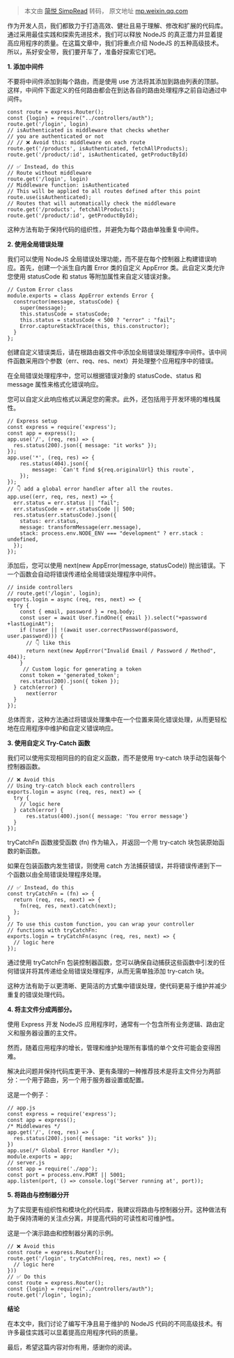 > 本文由 [简悦 SimpRead](http://ksria.com/simpread/) 转码， 原文地址 [mp.weixin.qq.com](https://mp.weixin.qq.com/s?__biz=MzAxODE2MjM1MA==&mid=2651616550&idx=2&sn=fed0c44d18b0dde22d116b685c5be850&chksm=8022a2e7b7552bf1ec96679e0cf9740f4bd4255fe527f20b6eba3ac137de940ee9cc9eb7b322&scene=21#wechat_redirect)

作为开发人员，我们都致力于打造高效、健壮且易于理解、修改和扩展的代码库。通过采用最佳实践和探索先进技术，我们可以释放 NodeJS 的真正潜力并显着提高应用程序的质量。在这篇文章中，我们将重点介绍 NodeJS 的五种高级技术。所以，系好安全带，我们要开车了，准备好探索它们吧。

**1. 添加中间件**

不要将中间件添加到每个路由，而是使用 use 方法将其添加到路由列表的顶部。这样，中间件下面定义的任何路由都会在到达各自的路由处理程序之前自动通过中间件。

```
const route = express.Router();
const {login} = require("../controllers/auth");
route.get('/login', login)
// isAuthenticated is middleware that checks whether 
// you are authenticated or not
// // ❌ Avoid this: middleware on each route
route.get('/products', isAuthenticated, fetchAllProducts);
route.get('/product/:id', isAuthenticated, getProductById)

```

```
// ✅ Instead, do this
// Route without middleware
route.get('/login', login)
// Middleware function: isAuthenticated
// This will be applied to all routes defined after this point
route.use(isAuthenticated);
// Routes that will automatically check the middleware
route.get('/products', fetchAllProducts);
route.get('/product/:id', getProductById);

```

这种方法有助于保持代码的组织性，并避免为每个路由单独重复中间件。

**2. 使用全局错误处理**

我们可以使用 NodeJS 全局错误处理功能，而不是在每个控制器上构建错误响应。首先，创建一个派生自内置 Error 类的自定义 AppError 类。此自定义类允许您使用 statusCode 和 status 等附加属性来自定义错误对象。

```
// Custom Error class
module.exports = class AppError extends Error {
  constructor(message, statusCode) {
    super(message);
    this.statusCode = statusCode;
    this.status = statusCode < 500 ? "error" : "fail";
    Error.captureStackTrace(this, this.constructor);
  }
};

```

创建自定义错误类后，请在根路由器文件中添加全局错误处理程序中间件。该中间件函数采用四个参数（err、req、res、next）并处理整个应用程序中的错误。 

在全局错误处理程序中，您可以根据错误对象的 statusCode、status 和 message 属性来格式化错误响应。 

您可以自定义此响应格式以满足您的需求。此外，还包括用于开发环境的堆栈属性。

```
// Express setup
const express = require('express');
const app = express();
app.use('/', (req, res) => {
  res.status(200).json({ message: "it works" });
});
app.use('*', (req, res) => {
    res.status(404).json({
        message: `Can't find ${req.originalUrl} this route`,
    });
});
// 👇 add a global error handler after all the routes.
app.use((err, req, res, next) => {
  err.status = err.status || "fail";
  err.statusCode = err.statusCode || 500;
  res.status(err.statusCode).json({
    status: err.status,
    message: transformMessage(err.message),
    stack: process.env.NODE_ENV === "development" ? err.stack : undefined,
  });
});

```

添加后，您可以使用 next(new AppError(message, statusCode)) 抛出错误。下一个函数会自动将错误传递给全局错误处理程序中间件。

```
// inside controllers
// route.get('/login', login);
exports.login = async (req, res, next) => {
  try {
    const { email, password } = req.body;
    const user = await User.findOne({ email }).select("+password +lastLoginAt");
    if (!user || !(await user.correctPassword(password, user.password))) {
      // 👇 like this
      return next(new AppError("Invalid Email / Password / Method", 404));
    }
     // Custom logic for generating a token
    const token = 'generated_token';
    res.status(200).json({ token });
  } catch(error) {
      next(error
  }
});

```

总体而言，这种方法通过将错误处理集中在一个位置来简化错误处理，从而更轻松地在应用程序中维护和自定义错误响应。

**3. 使用自定义 Try-Catch 函数**

我们可以使用实现相同目的的自定义函数，而不是使用 try-catch 块手动包装每个控制器函数。

```
// ❌ Avoid this
// Using try-catch block each controllers
exports.login = async (req, res, next) => {
  try {
    // logic here
  } catch(error) {
      res.status(400).json({ message: 'You error message'}
  }
});

```

tryCatchFn 函数接受函数 (fn) 作为输入，并返回一个用 try-catch 块包装原始函数的新函数。 

如果在包装函数内发生错误，则使用 catch 方法捕获错误，并将错误传递到下一个函数以由全局错误处理程序处理。

```
// ✅ Instead, do this
const tryCatchFn = (fn) => {
  return (req, res, next) => {
    fn(req, res, next).catch(next);
  };
}
// To use this custom function, you can wrap your controller 
// functions with tryCatchFn:
exports.login = tryCatchFn(async (req, res, next) => {
  // logic here
});

```

通过使用 tryCatchFn 包装控制器函数，您可以确保自动捕获这些函数中引发的任何错误并将其传递给全局错误处理程序，从而无需单独添加 try-catch 块。

这种方法有助于以更清晰、更简洁的方式集中错误处理，使代码更易于维护并减少重复的错误处理代码。

**4. 将主文件分成两部分。**

使用 Express 开发 NodeJS 应用程序时，通常有一个包含所有业务逻辑、路由定义和服务器设置的主文件。 

然而，随着应用程序的增长，管理和维护处理所有事情的单个文件可能会变得困难。

解决此问题并保持代码库更干净、更有条理的一种推荐技术是将主文件分为两部分：一个用于路由，另一个用于服务器设置或配置。 

这是一个例子：

```
// app.js
const express = require('express');
const app = express();
/* Middlewares */
app.get('/', (req, res) => {
  res.status(200).json({ message: "it works" });
})
app.use(/* Global Error Handler */);
module.exports = app;
// server.js
const app = require('./app');
const port = process.env.PORT || 5001;
app.listen(port, () => console.log('Server running at', port));

```

**5. 将路由与控制器分开**

为了实现更有组织性和模块化的代码库，我建议将路由与控制器分开。这种做法有助于保持清晰的关注点分离，并提高代码的可读性和可维护性。 

这是一个演示路由和控制器分离的示例。

```
// ❌ Avoid this
const route = express.Router();
route.get('/login', tryCatchFn(req, res, next) => {
  // logic here
}))
// ✅ Do this
const route = express.Router();
const {login} = require("../controllers/auth");
route.get('/login', login);

```

**结论**

在本文中，我们讨论了编写干净且易于维护的 NodeJS 代码的不同高级技术。有许多最佳实践可以显着提高应用程序代码的质量。 

最后，希望这篇内容对你有用，感谢你的阅读。